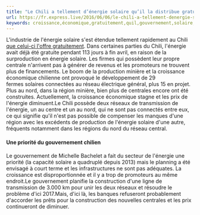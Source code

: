 ```yaml
---
title: "Le Chili a tellement d’énergie solaire qu’il la distribue gratuitement"
url: https://fr.express.live/2016/06/06/le-chili-a-tellement-denergie-solaire-quil-la-distribue-gratuitement/
keywords: croissance,économique,gratuitement,quil,gouvernement,solaire,nord,réseaux,lénergie,chili,dune,transmission,dénergie,distribue
---
```

L'industrie de l'énergie solaire s'est étendue tellement rapidement au Chili [que celui-ci l'offre gratuitement](http://www.bloomberg.com/news/articles/2016-06-01/chile-has-so-much-solar-energy-it-s-giving-it-away-for-free). Dans certaines parties du Chili, l'énergie avait déjà été gratuite pendant 113 jours à fin avril, en raison de la surproduction en énergie solaire. Les firmes qui possèdent leur propre centrale n'arrivent pas à générer de revenus et les promoteurs ne trouvent plus de financements. Le boom de la production minière et la croissance économique chilienne ont provoqué le développement de 29 fermes solaires connectées au réseau électrique général, plus 15 en projet. Plus au nord, dans la région minière, bien plus de centrales encore ont été construites. Actuellement, la croissance économique stagne et les prix de l'énergie diminuent.Le Chili possède deux réseaux de transmission de l'énergie, un au centre et un au nord, qui ne sont pas connectés entre eux, ce qui signifie qu'il n'est pas possible de compenser les manques d'une région avec les excédents de production de l'énergie solaire d'une autre, fréquents notamment dans les régions du nord du réseau central.

#### Une priorité du gouvernement chilien

Le gouvernement de Michelle Bachelet a fait du secteur de l'énergie une priorité (la capacité solaire a quadruplé depuis 2013) mais le planning a été envisagé à court terme et les infrastructures ne sont pas adéquates. La croissance est disproportionnée et il y a trop de promoteurs au même endroit.Le gouvernement planifie la construction d'une ligne de transmission de 3.000 km pour unir les deux réseaux et résoudre le problème d'ici 2017.Mais, d'ici là, les banques refuseront probablement d'accorder les prêts pour la construction des nouvelles centrales et les prix continueront de diminuer.
